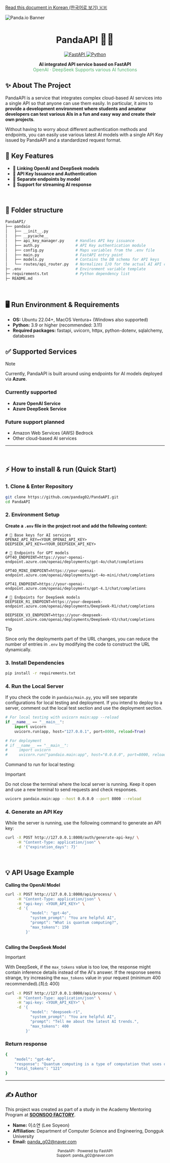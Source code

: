 [Read this document in Korean (한국어로 보기) 🇰🇷](README.ko.md)

![Panda.io Banner](image/PandaAPIBanner.png)

<h1 align="center">PandaAPI <span style="font-size:1.2em;">🌿🐼</span></h1>

<p align="center">
  <a href="https://fastapi.tiangolo.com/">
  <img src="https://img.shields.io/static/v1?label=FastAPI&message=%3E=0.95.0&color=green&logo=FastAPI" alt="FastAPI">
  </a>
  <a href="https://www.python.org/">
  <img src="https://img.shields.io/static/v1?label=Python&message=%3E=3.9%20|%203.13&color=blue&logo=python" alt="Python">
  </a>
</p>


<p align="center">
  <b>AI integrated API service based on FastAPI</b><br>
  <span style="color:#56B16F">OpenAI · DeepSeek Supports various AI functions</span>
</p>

## ✨ About The Project

PandaAPI is a service that integrates complex cloud-based AI services into a single API so that anyone can use them easily. In particular, it aims to **provide a development environment where students and amateur developers can test various AIs in a fun and easy way and create their own projects**.

Without having to worry about different authentication methods and endpoints, you can easily use various latest AI models with a single API Key issued by PandaAPI and a standardized request format.




## 🚀 Key Features

- 🤝 **Linking OpenAI and DeepSeek models**
- 🔑 **API Key Issuance and Authentication**
- 🔀 **Separate endpoints by model**
- 🔄 **Support for streaming AI response**

<br>

## 📁 Folder structure
```bash
PandaAPI/
├── pandaio
│   ├── __init__.py
│   ├── __pycache__
│   ├── api_key_manager.py     # Handles API key issuance
│   ├── auth.py                # API Key authentication module
│   ├── config.py              # Maps variables from the .env file
│   ├── main.py                # FastAPI entry point
│   ├── models.py              # Contains the DB schema for API keys
│   └── routes/api_router.py   # Normalizes I/O for the actual AI API calls
├─ .env                        # Environment variable template
├─ requirements.txt            # Python dependency list
├─ README.md
```

<br>

## 🖥️ Run Environment & Requirements

- **OS:** Ubuntu 22.04+, MacOS Ventura+ (Windows also supported)
- **Python:** 3.9 or higher (recommended: 3.11)
- **Required packages:** fastapi, uvicorn, httpx, python-dotenv, sqlalchemy, databases


## ✅ Supported Services

> [!NOTE]
> Currently, PandaAPI is built around using endpoints for AI models deployed via **Azure**.

### Currently supported
* **Azure OpenAI Service**
* **Azure DeepSeek Service**

### Future support planned
* Amazon Web Services (AWS) Bedrock
* Other cloud-based AI services

---

<br>

## ⚡️ How to install & run (Quick Start)

### 1. Clone & Enter Repository

```bash
git clone https://github.com/pandag02/PandaAPI.git
cd PandaAPI
```



### 2. Environment Setup

**Create a `.env` file in the project root and add the following content:**

```env
# 🔑 Base keys for AI services
OPENAI_API_KEY=<YOUR_OPENAI_API_KEY>
DEEPSEEK_API_KEY=<YOUR_DEEPSEEK_API_KEY>

# 💬 Endpoints for GPT models
GPT4O_ENDPOINT=https://your-openai-endpoint.azure.com/openai/deployments/gpt-4o/chat/completions

GPT4O_MINI_ENDPOINT=https://your-openai-endpoint.azure.com/openai/deployments/gpt-4o-mini/chat/completions

GPT41_ENDPOINT=https://your-openai-endpoint.azure.com/openai/deployments/gpt-4.1/chat/completions

# 🐳 Endpoints for DeepSeek models
DEEPSEEK_R1_ENDPOINT=https://your-deepseek-endpoint.azure.com/openai/deployments/DeepSeek-R1/chat/completions

DEEPSEEK_V3_ENDPOINT=https://your-deepseek-endpoint.azure.com/openai/deployments/DeepSeek-V3/chat/completions
````
> [!TIP]  
> Since only the deployments part of the URL changes, you can reduce the number of entries in `.env` by modifying the code to construct the URL dynamically.

### 3. Install Dependencies

```bash
pip install -r requirements.txt
```

### 4. Run the Local Server
If you check the code in `pandaio/main.py`, you will see separate configurations for local testing and deployment. If you intend to deploy to a server, comment out the local test section and use the deployment section.
```python
# For local testing with uvicorn main:app --reload
if __name__ == "__main__":
    import uvicorn
    uvicorn.run(app, host="127.0.0.1", port=8000, reload=True)

# For deployment
# if __name__ == "__main__":
#     import uvicorn
#     uvicorn.run("pandaio.main:app", host="0.0.0.0", port=8000, reload=True)
```


Command to run for local testing:

> [!IMPORTANT]
> Do not close the terminal where the local server is running. Keep it open and use a new terminal to send requests and check responses.

```bash
uvicorn pandaio.main:app --host 0.0.0.0 --port 8000 --reload
```

### 4. Generate an API Key

While the server is running, use the following command to generate an API key:

```bash
curl -X POST http://127.0.0.1:8000/auth/generate-api-key/ \
     -H "Content-Type: application/json" \
     -d '{"expiration_days": 7}'
```

<br>

## 💡 **API Usage Example**


<summary><b>Calling the OpenAI Model</b></summary>

```bash
curl -X POST http://127.0.0.1:8000/api/process/ \
     -H "Content-Type: application/json" \
     -H "api-key: <YOUR_API_KEY>" \
     -d '{
           "model": "gpt-4o",
           "system_prompt": "You are helpful AI",
           "prompt": "What is quantum computing?",
           "max_tokens": 150
         }'
```
<br>
<summary><b>Calling the DeepSeek Model</b></summary>

> [!IMPORTANT]
> With DeepSeek, if the `max_tokens` value is too low, the response might contain inference details instead of the AI's answer. If the response seems strange, try increasing the `max_tokens` value in your request (minimum 400 recommended).(최소 400)

```bash
curl -X POST http://127.0.0.1:8000/api/process/ \
     -H "Content-Type: application/json" \
     -H "api-key: <YOUR_API_KEY>" \
     -d '{
           "model": "deepseek-r1",
           "system_prompt": "You are helpful AI",
           "prompt": "Tell me about the latest AI trends.",
           "max_tokens": 400
         }'
```

<summary><h3><b>Return response</b></summary>


```bash
{
    "model": "gpt-4o",
    "response": "Quantum computing is a type of computation that uses quantum mechanics."
    "total_tokens": "121" 
}
```

---

## ✍️ Author

This project was created as part of a study in the Academy Mentoring Program at **[SOONSOO FACTORY](https://soonsoons.com)**.

* **Name:** 이소연 (Lee Soyeon)
* **Affiliation:** Department of Computer Science and Engineering, Dongguk University
* **Email:** <panda_g02@naver.com>



<p align="center">
  <sub>
    PandaAPI · Powered by FastAPI <br/>
    Support: panda_g02@naver.com
  </sub>
</p>
